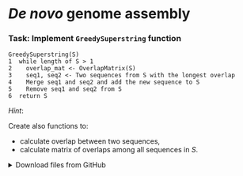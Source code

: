 # *De novo* genome assembly

### Task: Implement `GreedySuperstring` function

```
GreedySuperstring(S)
1  while length of S > 1
2    overlap_mat <- OverlapMatrix(S)
3    seq1, seq2 <- Two sequences from S with the longest overlap
4    Merge seq1 and seq2 and add the new sequence to S
5    Remove seq1 and seq2 from S
6  return S
```

*Hint*:

Create also functions to:
* calculate overlap between two sequences,
* calculate matrix of overlaps among all sequences in *S*.


<details>
<summary>Download files from GitHub</summary>
<details>
<summary>Git settings</summary>

> * Configure the Git editor
> ```bash
> git config --global core.editor notepad
> ```
> * Configure your name and email address
> ```bash
> git config --global user.name "Zuzana Nova"
> git config --global user.email z.nova@vut.cz
> ```
> * Check current settings
> ```bash
> git config --global --list
> ```
>
</details>

* Create a fork on your GitHub account. 
  On the GitHub page of this repository find a <kbd>Fork</kbd> button in the upper right corner.
  
* Cloned forked repository from your GitHub page to a folder in your computer:
```bash
git clone <fork repository address>
```
* In a local repository, set new remote for project repository:
```bash
git remote add upstream https://github.com/mpa-prg/exercise_07.git
```

### Send files to GitHub
Create a new commit and send new changes to your remote repository.
* Add file to a new commit.
```bash
git add <file_name>
```
* Create commit, enter commit message, save the file and close it.
```bash
git commit
```
* Send new commit to your GitHub repository.
```bash
git push origin master
```
</details>
